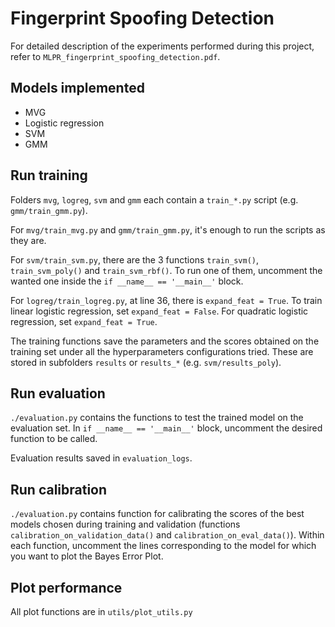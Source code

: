 # Fingerprint Spoofing Detection

For detailed description of the experiments performed during this project, refer to `MLPR_fingerprint_spoofing_detection.pdf`.

## Models implemented

- MVG
- Logistic regression
- SVM
- GMM

## Run training

Folders `mvg`, `logreg`, `svm` and `gmm` each contain a `train_*.py` script (e.g. `gmm/train_gmm.py`).

For `mvg/train_mvg.py` and `gmm/train_gmm.py`, it's enough to run the scripts as they are.

For `svm/train_svm.py`, there are the 3 functions `train_svm()`, `train_svm_poly()` and `train_svm_rbf()`. To run one of them, uncomment the wanted one inside the `if __name__ == '__main__'` block.

For `logreg/train_logreg.py`, at line 36, there is `expand_feat = True`. To train linear logistic regression, set `expand_feat = False`. For quadratic logistic regression, set `expand_feat = True`.

The training functions save the parameters and the scores obtained on the training set under all the hyperparameters configurations tried. These are stored in subfolders `results` or `results_*` (e.g. `svm/results_poly`).

## Run evaluation

`./evaluation.py` contains the functions to test the trained model on the evaluation set. In `if __name__ == '__main__'` block, uncomment the desired function to be called.

Evaluation results saved in `evaluation_logs`.

## Run calibration

`./evaluation.py` contains function for calibrating the scores of the best models chosen during training and validation (functions `calibration_on_validation_data()` and `calibration_on_eval_data()`). Within each function, uncomment the lines corresponding to the model for which you want to plot the Bayes Error Plot.

## Plot performance

All plot functions are in `utils/plot_utils.py`
